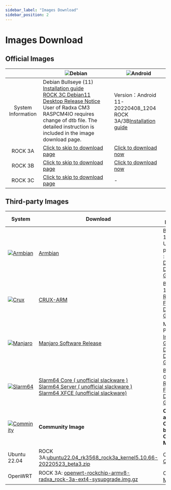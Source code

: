 ```yaml
---
sidebar_label: "Images Download"
sidebar_position: 2
---
```


# Images Download

## Official Images

|                    | ![Debian](/img/Debian-logo.webp)                                                                                                                                                                                                                                                                                                         | ![Android](/img/Android-Logo.webp)                                                                                     |
| :----------------: | ---------------------------------------------------------------------------------------------------------------------------------------------------------------------------------------------------------------------------------------------------------------------------------------------------------------------------------------- | ---------------------------------------------------------------------------------------------------------------------- |
| System Information | Debian Bullseye (11)<br/>[Installation guide](https://wiki.radxa.com/Rock3/Debian)<br/>[ROCK 3C Debian11 Desktop Release Notice](https://forum.radxa.com/t/230428-system-release-notice-for-rock-3c/16282)<br/>User of Radxa CM3 RASPCM4IO requires change of dtb file. The detailed instruction is included in the image download page. | Version：Android 11-20220408_1204<br/>ROCK 3A/3B[Installation guide](https://wiki.radxa.com/Rock3/install/usb-install) |
|      ROCK 3A       | [Click to skip to download page](https://github.com/radxa-build/rock-3a/releases/latest)                                                                                                                                                                                                                                                 | [Click to download now](https://dl.radxa.com/rock3/images/android/rock3a-android11-20220408_1204-gpt.img.xz)           |
|      ROCK 3B       | [Click to skip to download page](https://github.com/radxa-build/rock-3b/releases/latest)                                                                                                                                                                                                                                                 | [Click to download now](https://dl.radxa.com/rock3/images/android/rock3b-android11-20220408_1204-gpt.img.xz)           |
|      ROCK 3C       | [Click to skip to download page](https://github.com/radxa-build/rock-3c/releases/latest)                                                                                                                                                                                                                                                 | -                                                                                                                      |

## Third-party Images

| System                                                                                                                                        | Download                                                                                                                                                                                                                                                                                                                                                                                                                                                                             | Version Information                                                                                                                                                                                     |
| --------------------------------------------------------------------------------------------------------------------------------------------- | ------------------------------------------------------------------------------------------------------------------------------------------------------------------------------------------------------------------------------------------------------------------------------------------------------------------------------------------------------------------------------------------------------------------------------------------------------------------------------------ | ------------------------------------------------------------------------------------------------------------------------------------------------------------------------------------------------------- |
| [![Armbian](/img/third-party-images-pic/Armbian.webp)](https://discord.com/channels/855634073376260096/888960277788393553/912495051010084895) | [Armbian](https://www.armbian.com/rock-3a/)                                                                                                                                                                                                                                                                                                                                                                                                                                          | Build 2021-11-23.<br/>User_name : pi , passward : armbian<br/>[Discord Discussion Group](https://discord.com/channels/855634073376260096/888960277788393553/912495237748899851)                         |
| [![Crux](/img/third-party-images-pic/Crux-logo.webp)](http://dl.slarm64.org/crux/images/rock_3/)                                              | [CRUX-ARM](https://dl.slarm64.org/crux/images/rock_3/crux-arm-3.6-aarch64-core-rock_3-6.0.6-build-20221029.img.zst)                                                                                                                                                                                                                                                                                                                                                                  | Build 2022-10-29.<br/>[README.TXT](http://dl.slarm64.org/slackware/images/rock_3/README.TXT)<br/>[Forum Discussion Group](https://forum.radxa.com/t/rock-3-crux-arm-aarch64/7183)                       |
| [![Manjaro](/img/third-party-images-pic/Manjaro-Logo.webp)](https://manjaro.org/download)                                                     | [Manjaro Software Release](https://github.com/manjaro-arm/rock3-a-images/releases)                                                                                                                                                                                                                                                                                                                                                                                                   | Manjaro Product [Installation Guide](https://www.manjaro.org/)<br/>[Discord Discussion Group](https://discord.com/channels/855634073376260096/866316562520473600/916175047390003270)                    |
| [![Slarm64](/img/third-party-images-pic/Slarm64-logo.webp)](http://dl.slarm64.org/slackware/images/rock_3/)                                   | [Slarm64 Core ( unofficial slackware )](https://dl.slarm64.org/slackware/images/rock_3/slarm64-current-aarch64-core-rock_3-6.2.0-build-20230305.img.zst)<br/>[Slarm64 Server ( unofficial slackware )](https://dl.slarm64.org/slackware/images/rock_3/slarm64-current-aarch64-server-rock_3-6.2.0-build-20230305.img.zst)<br/>[Slarm64 XFCE (unofficial slackware)](https://dl.slarm64.org/slackware/images/rock_3/slarm64-current-aarch64-xfce-rock_3-6.2.0-build-20230305.img.zst) | Build 2023-03-05.<br/>[README.TXT](http://dl.slarm64.org/slackware/images/rock_3/README.TXT)<br/>[Forum Discussion Group](https://forum.radxa.com/t/rock-3-slarm64-aarch64-unofficial-slackware/7167/7) |
| [![Comminity](/img/third-party-images-pic/Community-logo.webp)](https://wiki.radxa.com/rock3/downloads/community_built_images)                | **Community Image**                                                                                                                                                                                                                                                                                                                                                                                                                                                                  | **Compiled and Contributed by Community Members**                                                                                                                                                       |
| Ubuntu 22.04                                                                                                                                  | ROCK 3A:[ubuntu22.04_rk3568_rock3a_kernel5.10.66-20220523_beta3.zip](https://github.com/qxhome/rk3568-kernel5.10-alldrivers/releases/download/ubuntu22.04-kernel5.10-rk3568-rock3a-alldrivers-beta3/ubuntu22.04_rk3568_rock3a_kernel5.10.66-20220523_beta3.zip)                                                                                                                                                                                                                      | Contributor： [QXhome](https://forum.radxa.com/t/image-rock3a-kernel-5-10-66/10061)                                                                                                                     |
| OpenWRT                                                                                                                                       | ROCK 3A: [openwrt-rockchip-armv8-radxa_rock-3a-ext4-sysupgrade.img.gz](https://github.com/mj22226/openwrt/releases/download/rockchip-5.18/openwrt-rockchip-armv8-radxa_rock-3a-ext4-sysupgrade.img.gz)                                                                                                                                                                                                                                                                               | Contributor： [Marty Jones](https://github.com/mj22226)                                                                                                                                                 |

